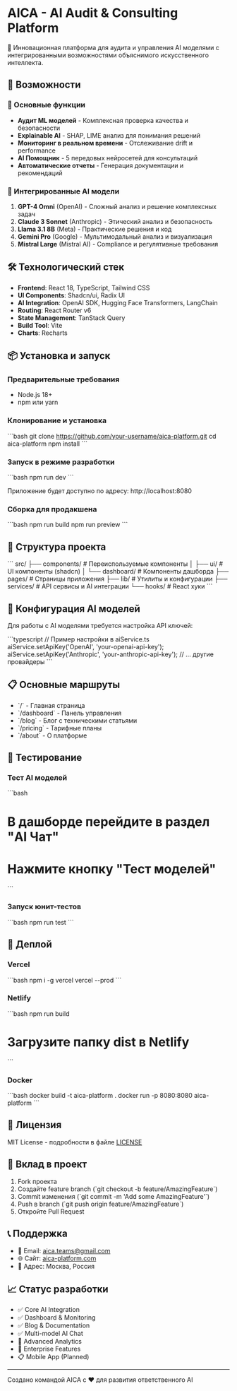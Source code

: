 
# AICA - AI Audit & Consulting Platform

🤖 Инновационная платформа для аудита и управления AI моделями с интегрированными возможностями объяснимого искусственного интеллекта.

## 🚀 Возможности

### 🎯 Основные функции
- **Аудит ML моделей** - Комплексная проверка качества и безопасности
- **Explainable AI** - SHAP, LIME анализ для понимания решений
- **Мониторинг в реальном времени** - Отслеживание drift и performance
- **AI Помощник** - 5 передовых нейросетей для консультаций
- **Автоматические отчеты** - Генерация документации и рекомендаций

### 🧠 Интегрированные AI модели
1. **GPT-4 Omni** (OpenAI) - Сложный анализ и решение комплексных задач
2. **Claude 3 Sonnet** (Anthropic) - Этический анализ и безопасность
3. **Llama 3.1 8B** (Meta) - Практические решения и код
4. **Gemini Pro** (Google) - Мультимодальный анализ и визуализация
5. **Mistral Large** (Mistral AI) - Compliance и регулятивные требования

## 🛠️ Технологический стек

- **Frontend**: React 18, TypeScript, Tailwind CSS
- **UI Components**: Shadcn/ui, Radix UI
- **AI Integration**: OpenAI SDK, Hugging Face Transformers, LangChain
- **Routing**: React Router v6
- **State Management**: TanStack Query
- **Build Tool**: Vite
- **Charts**: Recharts

## 📦 Установка и запуск

### Предварительные требования
- Node.js 18+ 
- npm или yarn

### Клонирование и установка
\`\`\`bash
git clone https://github.com/your-username/aica-platform.git
cd aica-platform
npm install
\`\`\`

### Запуск в режиме разработки
\`\`\`bash
npm run dev
\`\`\`

Приложение будет доступно по адресу: http://localhost:8080

### Сборка для продакшена
\`\`\`bash
npm run build
npm run preview
\`\`\`

## 🎨 Структура проекта

\`\`\`
src/
├── components/          # Переиспользуемые компоненты
│   ├── ui/             # UI компоненты (shadcn)
│   └── dashboard/      # Компоненты дашборда
├── pages/              # Страницы приложения
├── lib/                # Утилиты и конфигурации
├── services/           # API сервисы и AI интеграции
└── hooks/              # React хуки
\`\`\`

## 🔧 Конфигурация AI моделей

Для работы с AI моделями требуется настройка API ключей:

\`\`\`typescript
// Пример настройки в aiService.ts
aiService.setApiKey('OpenAI', 'your-openai-api-key');
aiService.setApiKey('Anthropic', 'your-anthropic-api-key');
// ... другие провайдеры
\`\`\`

## 📋 Основные маршруты

- \`/\` - Главная страница
- \`/dashboard\` - Панель управления
- \`/blog\` - Блог с техническими статьями
- \`/pricing\` - Тарифные планы
- \`/about\` - О платформе

## 🧪 Тестирование

### Тест AI моделей
\`\`\`bash
# В дашборде перейдите в раздел "AI Чат"
# Нажмите кнопку "Тест моделей"
\`\`\`

### Запуск юнит-тестов
\`\`\`bash
npm run test
\`\`\`

## 🚀 Деплой

### Vercel
\`\`\`bash
npm i -g vercel
vercel --prod
\`\`\`

### Netlify
\`\`\`bash
npm run build
# Загрузите папку dist в Netlify
\`\`\`

### Docker
\`\`\`bash
docker build -t aica-platform .
docker run -p 8080:8080 aica-platform
\`\`\`

## 📝 Лицензия

MIT License - подробности в файле [LICENSE](LICENSE)

## 🤝 Вклад в проект

1. Fork проекта
2. Создайте feature branch (\`git checkout -b feature/AmazingFeature\`)
3. Commit изменения (\`git commit -m 'Add some AmazingFeature'\`)
4. Push в branch (\`git push origin feature/AmazingFeature\`)
5. Откройте Pull Request

## 📞 Поддержка

- 📧 Email: aica.teams@gmail.com
- 🌐 Сайт: [aica-platform.com](https://aica-platform.com)
- 📍 Адрес: Москва, Россия

## 📈 Статус разработки

- ✅ Core AI Integration
- ✅ Dashboard & Monitoring
- ✅ Blog & Documentation
- ✅ Multi-model AI Chat
- 🚧 Advanced Analytics
- 🚧 Enterprise Features
- 📋 Mobile App (Planned)

---

Создано командой AICA с ❤️ для развития ответственного AI
